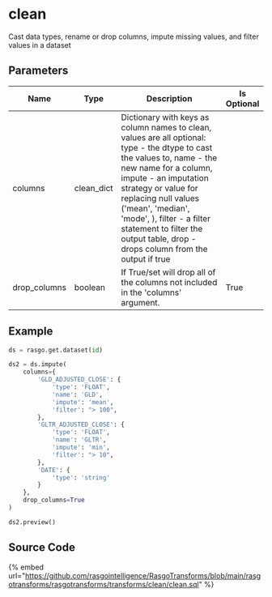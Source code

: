 

# clean

Cast data types, rename or drop columns, impute missing values, and filter values in a dataset

## Parameters

|     Name     |    Type    |                                                                                                                                                                          Description                                                                                                                                                                          | Is Optional |
| ------------ | ---------- | ------------------------------------------------------------------------------------------------------------------------------------------------------------------------------------------------------------------------------------------------------------------------------------------------------------------------------------------------------------- | ----------- |
| columns      | clean_dict | Dictionary with keys as column names to clean, values are all optional: type - the dtype to cast the values to, name - the new name for a column, impute - an imputation strategy or value for replacing null values ('mean', 'median', 'mode', <value>), filter - a filter statement to filter the output table, drop - drops column from the output if true |             |
| drop_columns | boolean    | If True/set will drop all of the columns not included in the 'columns' argument.                                                                                                                                                                                                                                                                              | True        |


## Example

```python
ds = rasgo.get.dataset(id)

ds2 = ds.impute(
    columns={
        'GLD_ADJUSTED_CLOSE': {
            'type': 'FLOAT',
            'name': 'GLD',
            'impute': 'mean',
            'filter': "> 100",
        },
        'GLTR_ADJUSTED_CLOSE': {
            'type': 'FLOAT',
            'name': 'GLTR',
            'impute': 'min',
            'filter': "> 10",
        },
        'DATE': {
            'type': 'string'
        }
    },
    drop_columns=True
)

ds2.preview()
```

## Source Code

{% embed url="https://github.com/rasgointelligence/RasgoTransforms/blob/main/rasgotransforms/rasgotransforms/transforms/clean/clean.sql" %}

